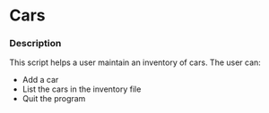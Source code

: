 # Cars
### Description
This script helps a user maintain an inventory of cars. The user can:
- Add a car
- List the cars in the inventory file
- Quit the program
